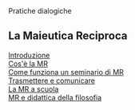<link rel="stylesheet" href="https://antonio-vigilante.github.io/filosofia/assets/style.css">

<div class="button green">
Pratiche dialogiche
</div>


## La Maieutica Reciproca

[Introduzione](introduzione.md)  
[Cos'è la MR](mr.md)  
[Come funziona un seminario di MR](come-funziona.md)  
[Trasmettere e comunicare](trasmettere-e-comunicare.md)  
[La MR a scuola](mr-scuola.md)  
[MR e didattica della filosofia](mr-filosofia.md)  
